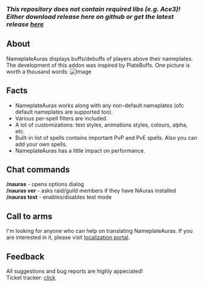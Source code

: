 ### ***This repository does not contain required libs (e.g. Ace3)! Either download release here on github or get the latest release [here](https://www.curseforge.com/wow/addons/nameplateauras/files)***

## About

NameplateAuras displays buffs/debuffs of players above their nameplates. The development of this addon was inspired by PlateBuffs. One picture is worth a thousand words:
![Image](https://axio.name/files/description0.gif)

## Facts

*   NameplateAuras works along with any non-default nameplates (ofc default nameplates are supported too).
*   Various per-spell filters are included.
*   A lot of customizations: text styles, animations styles, colours, alpha, etc.
*   Built-in list of spells contains important PvP and PvE spells. Also you can add your own spells.
*   NameplateAuras has a little impact on performance.

## Chat commands

**/nauras** - opens options dialog  
**/nauras ver** - asks raid/guild members if they have NAuras installed  
**/nauras test** - enables/disables test mode

## Call to arms

I'm looking for anyone who can help on translating NameplateAuras. If you are interested in it, please visit [localization portal](https://www.curseforge.com/wow/addons/nameplateauras/localization).

## Feedback

All suggestions and bug reports are highly appeciated!  
Ticket tracker: [click](https://github.com/casualshammy/NameplateAuras/issues)  
